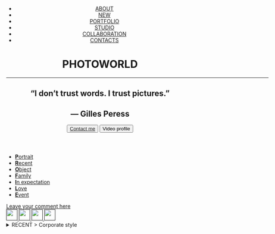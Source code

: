 <!DOCTYPE html>
<html lang="en">
<head>
    <meta charset="UTF-8">
    <meta name="viewport" content="width=device-width, initial-scale=1.0">
    <title>PHOTOWORLD</title>
    <link rel="stylesheet" href="../position/main.css">
    <link rel="stylesheet" href="assets">
    <meta 
    property= "og:title" 
    content="Photo world">
    <meta
    property="og:description"
    content="Website of RomaZur containing works, photosession details, studio information">
    <meta
    property="og:image"
    content="../assets/og-image.png">
    <meta
    property="og:url"
    content="https://github.com/nadiya-paladiy/My-site/tree/master/position">
    <link rel="shortcut icon" href="../assets/images/favicon.png">
</head>
<body>
    <header id="header" class="header">
    <div class="container">
        <div class="nav">
            <ul class="menu">
                <li class="hover">
                    <a href="../about/about.html">
                        ABOUT
                    </a>
                </li>
                <li class="hover">
                    <a href="../new/new.html">
                        NEW
                    </a>
                </li>
                <li class="hover">
                    <a href="#Recent">
                        PORTFOLIO
                    </a>
                </li>
                <li class="hover">
                    <a href="../collacoration/collaboration.html">
                        STUDIO
                    </a>
                </li>
                <li class="hover">
                    <a href="#">
                        COLLABORATION
                    </a>
                </li>
                <li class="hover">
                    <a href="../contacts/contacts.html">
                        CONTACTS
                    </a>
                </li>
            </ul> 
        </div>
          <h1>PHOTOWORLD</h1>
          <hr size=1px width=705px align="left">
          <h2>“I don’t trust words. I trust pictures.”</div>
          <h2>— Gilles Peress</h2>
          <div class="buttons">
            <button class="btn">
                <a href="tel:+380689599439"> Contact me</a>   
            </button>
            <button class="btn-2">
                Video profile
            </button>
          </div>
    </header>
    <main>
        <aside class="sidebar">
            <ul class="text">
                <li>
                    <a href=""><b>P</b>ortrait</a>
                </li>
                <li>
                    <a href=""><b>R</b>ecent</a>
                </li>
                <li>
                    <a href=""><b>O</b>bject</a>
                </li>
                <li>
                    <a href=""><b>F</b>amily</a>
                </li>
                <li>
                    <a href=""><b>I</b>n expectation</a>
                </li>
                <li>
                    <a href=""><b>L</b>ove</a>
                </li>
                <li>
                    <a href=""><b>E</b>vent</a>
                </li>
            </ul>
            <div class="anime">
                <a href="">Leave your comment here</a>
            </div>
            <div class="icons">
                    <a class="icon-content"href="">
                        <img width="30" height="30" src="../assets/images/icons/facebook.png" alt="">
                    </a>
                    <a class="icon-content"href="">
                        <img width="30" height="30" src="../assets/images/icons/vkontakte.png" alt="">
                    </a>
                    <a class="icon-content"href="">
                        <img width="30" height="30" src="../assets/images/icons/instagram.png" alt="">
                    </a>
                    <a class="icon-content"href="">
                        <img width="30" height="30" src="../assets/images/icons/twitter.png" alt="">
                    </a>
        </div>
            </aside>
            <section class="col-2">
                <details>
                    <summary>RECENT > Corporate style</summary>
                    <ul>
                        <li>
                            <a href="../new/new.html">All in 2020</a>
                        </li>
                        
                        <li>
                            <a href="#">Corporate style</a>
                        </li>
                        <li>
                            <a href="#">Magazine</a>
                        </li>

                    </ul>
                  </details>
                
                  <div class="parent">
                    <div class="div1">
                        <img width=100% height=100% src="../assets/images/two-men.jpg" alt="two men standing back-to-back">
                     </div>
                    <div class="div2"> 
                        <img width=100% height=100% src="../assets/images/one-man.jpg" alt="one man sitting in the chair">
                    </div>
                    <div class="div3"> 
                        <img width=100% height=100% src="../assets/images/lady-in-jacket.jpg" alt="one women in a jacket">
                    </div>
                    <div class="div4">
                        <img width=100% height=100% src="../assets/images/full-men.jpg" alt="a man in a blue suit">
                    </div> 
                    <div class="div5"> 
                        <img width=100% height=100% src="../assets/images/colleagues.jpg" alt="colleagues in the office">
                    </div>
                </div>
                <div class="block">
                    <p>Corporate style</p>
                    <button id="arrow">
                        See all
                    </button>
               
                </div>
               
            </section>
    </main>

</section>
<footer id="footer" class="footer">
</div>
</footer>
</body>
</html>